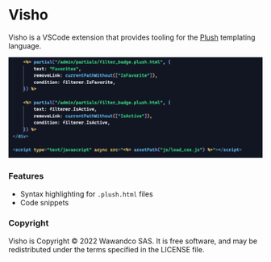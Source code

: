 # Visho

Visho is a VSCode extension that provides tooling for the [Plush](https://github.com/gobuffalo/plush) templating language. 

![Preview](/assets/syntax-highlight.png)
### Features

- Syntax highlighting for `.plush.html` files
- Code snippets

### Copyright

Visho is Copyright © 2022 Wawandco SAS. It is free software, and may be redistributed under the terms specified in the LICENSE file.